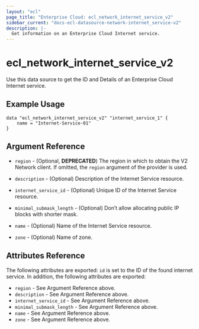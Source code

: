 ```yaml
---
layout: "ecl"
page_title: "Enterprise Cloud: ecl_network_internet_service_v2"
sidebar_current: "docs-ecl-datasource-network-internet_service-v2"
description: |-
  Get information on an Enterprise Cloud Internet service.
---
```


# ecl\_network\_internet\_service\_v2

Use this data source to get the ID and Details of an Enterprise Cloud Internet service.

## Example Usage

```hcl
data "ecl_network_internet_service_v2" "internet_service_1" {
	name = "Internet-Service-01"
}
```

## Argument Reference

* `region` - (Optional, **DEPRECATED**) The region in which to obtain the V2 Network client.
    If omitted, the `region` argument of the provider is used.

* `description` - (Optional) Description of the Internet Service resource.

* `internet_service_id` - (Optional) Unique ID of the Internet Service resource.

* `minimal_submask_length` - (Optional) Don’t allow allocating public IP blocks with shorter mask.

* `name` - (Optional) Name of the Internet Service resource.

* `zone` - (Optional) Name of zone.


## Attributes Reference

The following attributes are exported:
`id` is set to the ID of the found internet service. In addition, the following attributes are exported:

* `region` - See Argument Reference above.
* `description` - See Argument Reference above.
* `internet_service_id` - See Argument Reference above.
* `minimal_submask_length` - See Argument Reference above.
* `name` - See Argument Reference above.
* `zone` - See Argument Reference above.

